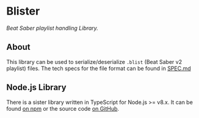 # Blister
_Beat Saber playlist handling Library._

## About
This library can be used to serialize/deserialize `.blist` (Beat Saber v2 playlist) files. The tech specs for the file format can be found in [SPEC.md](https://github.com/lolPants/Blister/blob/master/SPEC.md)

## Node.js Library
There is a sister library written in TypeScript for Node.js >= v8.x.
It can be found [on npm](https://www.npmjs.com/package/blister.js) or the source code [on GitHub](https://github.com/lolPants/Blister.js).
